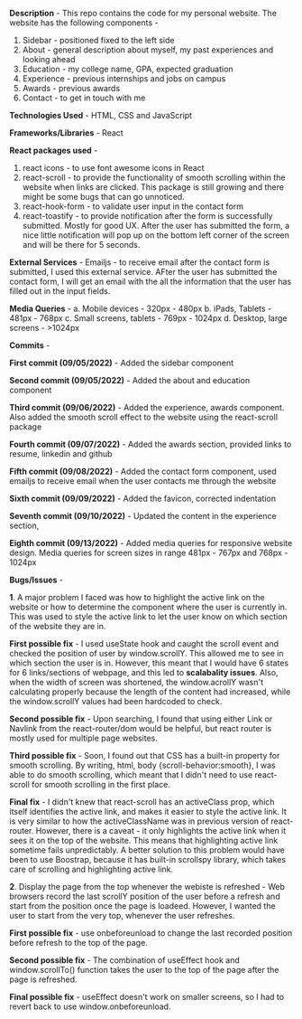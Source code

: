 **Description** - This repo contains the code for my personal website. The website has the following components - 

1. Sidebar - positioned fixed to the left side
2. About - general description about myself, my past experiences and looking ahead
3. Education - my college name, GPA, expected graduation
4. Experience - previous internships and jobs on campus
5. Awards - previous awards
6. Contact - to get in touch with me

**Technologies Used** - HTML, CSS and JavaScript

**Frameworks/Libraries** - React

**React packages used** - 
1. react icons - to use font awesome icons in React
2. react-scroll - to provide the functionality of smooth scrolling within the website when links are clicked. This package is still growing and there might be some bugs that can go unnoticed. 
3. react-hook-form - to validate user input in the contact form
4. react-toastify - to provide notification after the form is successfully submitted. Mostly for good UX. After the user has submitted the form, a nice little notification will pop up on the bottom left corner of the screen and will be there for 5 seconds. 

**External Services** - Emailjs - to receive email after the contact form is submitted, I used this external service. AFter the user has submitted the contact form, I will get an email with the all the information that the user has filled out in the input fields. 

**Media Queries** - 
a. Mobile devices - 320px - 480px
b. iPads, Tablets - 481px - 768px
c. Small screens, tablets - 769px - 1024px
d. Desktop, large screens - >1024px

**Commits** - 

**First commit (09/05/2022)** - Added the sidebar component

**Second commit (09/05/2022)** - Added the about and education component

**Third commit (09/06/2022)** - Added the experience, awards component. Also added the smooth scroll effect to the website using the react-scroll package

**Fourth commit (09/07/2022)** - Added the awards section, provided links to resume, linkedin and github 

**Fifth commit (09/08/2022)** - Added the contact form component, used emailjs to receive email when the user contacts me through the website

**Sixth commit (09/09/2022)** -  Added the favicon, corrected indentation

**Seventh commit (09/10/2022)** - Updated the content in the experience section, 

**Eighth commit (09/13/2022)** - Added media queries for responsive website design. Media queries for screen sizes in range 481px - 767px and 768px - 1024px 

**Bugs/Issues** -  

**1**. A major problem I faced was how to highlight the active link on the website or how to determine the component where the user is currently in. This was used to style the active link to let the user know on which section of the website they are in. 

**First possible fix** - I used useState hook and caught the scroll event and checked the position of user by window.scrollY. This allowed me to see in which section the user is in. However, this meant that I would have 6 states for 6 links/sections of webpage, and this led to **scalabality issues**. Also, when the width of screen was shortened, the window.acrollY wasn't calculating properly because the length of the content had increased, while the window.scrollY values had been hardcoded to check.

**Second possible fix** - Upon searching, I found that using either Link or Navlink from the react-router/dom would be helpful, but react router is mostly used for multiple page websites. 

**Third possible fix** - Soon, I found out that CSS has a built-in property for smooth scrolling. By writing, html, body {scroll-behavior:smooth}, I was able to do smooth scrolling, which meant that I didn't need to use react-scroll for smooth scrolling in the first place. 

**Final fix** - I didn't knew that react-scroll has an activeClass prop, which itself identifies the active link, and makes it easier to style the active link. It is very similar to how the activeClassName was in previous version of react-router. However, there is a caveat - it only highlights the active link when it sees it on the top of the website. This means that highlighting active link sometime fails unpredictably. A better solution to this problem would have been to use Boostrap, because it has built-in scrollspy library, which takes care of scrolling and highlighting active link.

**2**. Display the page from the top whenever the webiste is refreshed - Web browsers record the last scrollY position of the user before a refresh and start from the position once the page is loadeed. However, I wanted the user to start from the very top, whenever the user refreshes. 

**First possible fix** - use onbeforeunload to change the last recorded position before refresh to the top of the page. 

**Second possible fix** - The combination of useEffect hook and window.scrollTo() function takes the user to the top of the page after the page is refreshed. 

**Final possible fix** - useEffect doesn't work on smaller screens, so I had to revert back to use window.onbeforeunload.
